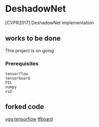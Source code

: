# DeshadowNet
[CVPR2017] DeshadowNet implementation

##  works to be done
This project is on going

### Prerequisites
```
tensorflow
tensorboard
PIL
numpy
cv2
```

## forked code
[vgg tensorflow](https://github.com/machrisaa/tensorflow-vgg)
[tfboard](https://github.com/chiphuyen/stanford-tensorflow-tutorials)
